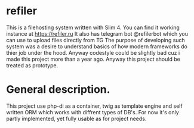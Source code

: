 # refiler
This is a filehosting system written with Slim 4. You can find it working instance at https://refiler.ru
It also has telegram bot @refilerbot which you can use to upload files directly from TG
The purpose of developing such system was a desire to understand basics of how modern frameworks do thier job under the hood. Anyway codestyle could be slightly bad cuz i made this 
project more than a year ago.
Anyway this project should be treated as prototype.

# General description.
This project use php-di as a container, twig as template engine and self written ORM which works with diffrent types of DB's. 
For now it's only partly implemented, yet fully usable as for project needs.
